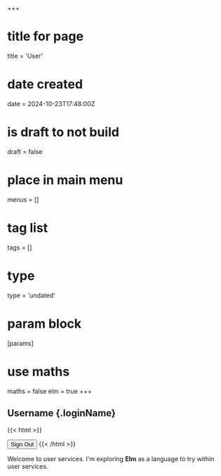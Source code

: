 +++
# title for page
title = 'User'
# date created
date = 2024-10-23T17:48:00Z
# is draft to not build
draft = false
# place in main menu
menus = []
# tag list
tags = []
# type
type = 'undated'
# param block
[params]
# use maths
maths = false
elm = true
+++

## Username {.loginName}

{{< html >}}

<div class="g_id_signin"
data-type="standard"
data-size="large"
data-theme="outline"
data-text="sign_in_with"
data-shape="rectangular"
data-logo_alignment="left"></div>
<button class="logOut" onclick="logOut()">Sign Out</button>
{{< /html >}}

Welcome to user services. I'm exploring **Elm** as a language to try within
user services.
